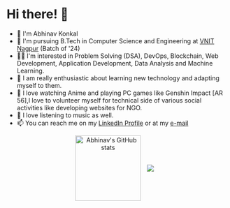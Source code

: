 
# Hi there! 👋


* 🚀 I'm Abhinav Konkal
* 🌱 I'm pursuing B.Tech in Computer Science and Engineering at [VNIT Nagpur](https://vnit.ac.in/) (Batch of '24)
* 👨‍💻 I'm interested in Problem Solving (DSA), DevOps, Blockchain, Web Development, Application Development, Data Analysis and Machine Learning.
* 🌄 I am really enthusiastic about learning new technology and adapting myself to them.
* 🏀 I love watching Anime and playing PC games like Genshin Impact [AR 56],I love to volunteer myself for technical side of various social activities like developing websites for NGO.
* 🎵 I love listening to music as well.
* 📫 You can reach me on my [LinkedIn Profile](https://www.linkedin.com/in/abhinav-konkal-12159206/) or at my [e-mail](mailto:abhikonkal@gmail.com)

<p align="center">
  <img align="center" src="https://github-readme-stats.vercel.app/api?username=abhikonkal&theme=algolia&title_color=89cff0&include_all_commits=true&count_private=true&show_icons=true" height="150px" alt="Abhinav's GitHub stats" />
  <img align="center" hspace="10" src="https://github-readme-stats.vercel.app/api/top-langs/?username=abhikonkal&layout=compact&theme=vision-friendly-dark)](https://github.com/anuraghazra/github-readme-stats" />
</p>
